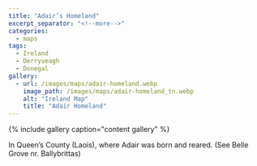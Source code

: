 ```yaml
---
title: "Adair’s Homeland"
excerpt_separator: "<!--more-->"
categories:
  - maps
tags:
  - Ireland
  - Derryveagh
  - Donegal
gallery:
  - url: /images/maps/adair-homeland.webp
    image_path: /images/maps/adair-homeland_tn.webp
    alt: "Ireland Map"
    title: "Adair Homeland"
---
```


{% include gallery caption="content gallery" %}

In Queen’s County (Laois), where Adair was born and reared. (See Belle Grove nr. Ballybrittas)
